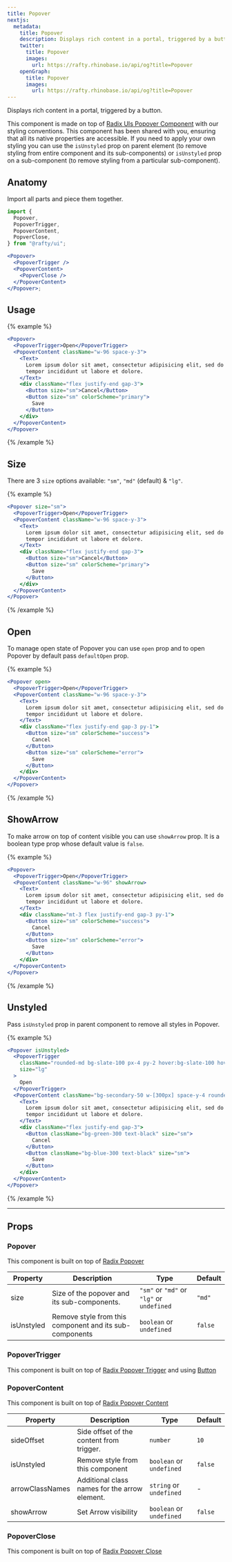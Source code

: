 ```yaml
---
title: Popover
nextjs:
  metadata:
    title: Popover
    description: Displays rich content in a portal, triggered by a button.
    twitter:
      title: Popover
      images:
        url: https://rafty.rhinobase.io/api/og?title=Popover
    openGraph:
      title: Popover
      images:
        url: https://rafty.rhinobase.io/api/og?title=Popover
---
```


Displays rich content in a portal, triggered by a button.

This component is made on top of [Radix UIs Popover Component](https://www.radix-ui.com/primitives/docs/components/popover) with our styling conventions. This component has been shared with you, ensuring that all its native properties are accessible. If you need to apply your own styling you can use the `isUnstyled` prop on parent element (to remove styling from entire component and its sub-components) or `isUnstyled` prop on a sub-component (to remove styling from a particular sub-component).

## Anatomy

Import all parts and piece them together.

```jsx
import {
  Popover,
  PopoverTrigger,
  PopoverContent,
  PopverClose,
} from "@rafty/ui";

<Popover>
  <PopoverTrigger />
  <PopoverContent>
    <PopverClose />
  </PopoverContent>
</Popover>;
```

## Usage

{% example %}

```jsx
<Popover>
  <PopoverTrigger>Open</PopoverTrigger>
  <PopoverContent className="w-96 space-y-3">
    <Text>
      Lorem ipsum dolor sit amet, consectetur adipisicing elit, sed do eiusmod
      tempor incididunt ut labore et dolore.
    </Text>
    <div className="flex justify-end gap-3">
      <Button size="sm">Cancel</Button>
      <Button size="sm" colorScheme="primary">
        Save
      </Button>
    </div>
  </PopoverContent>
</Popover>
```

{% /example %}

## Size

There are 3 `size` options available: `"sm"`, `"md"` (default) & `"lg"`.

{% example %}

```jsx
<Popover size="sm">
  <PopoverTrigger>Open</PopoverTrigger>
  <PopoverContent className="w-96 space-y-3">
    <Text>
      Lorem ipsum dolor sit amet, consectetur adipisicing elit, sed do eiusmod
      tempor incididunt ut labore et dolore.
    </Text>
    <div className="flex justify-end gap-3">
      <Button size="sm">Cancel</Button>
      <Button size="sm" colorScheme="primary">
        Save
      </Button>
    </div>
  </PopoverContent>
</Popover>
```

{% /example %}

## Open

To manage open state of Popover you can use `open` prop and to open Popover by default pass `defaultOpen` prop.

{% example %}

```jsx
<Popover open>
  <PopoverTrigger>Open</PopoverTrigger>
  <PopoverContent className="w-96 space-y-3">
    <Text>
      Lorem ipsum dolor sit amet, consectetur adipisicing elit, sed do eiusmod
      tempor incididunt ut labore et dolore.
    </Text>
    <div className="flex justify-end gap-3 py-1">
      <Button size="sm" colorScheme="success">
        Cancel
      </Button>
      <Button size="sm" colorScheme="error">
        Save
      </Button>
    </div>
  </PopoverContent>
</Popover>
```

{% /example %}

## ShowArrow

To make arrow on top of content visible you can use `showArrow` prop. It is a boolean type prop whose default value is `false`.

{% example %}

```jsx
<Popover>
  <PopoverTrigger>Open</PopoverTrigger>
  <PopoverContent className="w-96" showArrow>
    <Text>
      Lorem ipsum dolor sit amet, consectetur adipisicing elit, sed do eiusmod
      tempor incididunt ut labore et dolore.
    </Text>
    <div className="mt-3 flex justify-end gap-3 py-1">
      <Button size="sm" colorScheme="success">
        Cancel
      </Button>
      <Button size="sm" colorScheme="error">
        Save
      </Button>
    </div>
  </PopoverContent>
</Popover>
```

{% /example %}

## Unstyled

Pass `isUnstyled` prop in parent component to remove all styles in Popover.

{% example %}

```jsx
<Popover isUnstyled>
  <PopoverTrigger
    className="rounded-md bg-slate-100 px-4 py-2 hover:bg-slate-100 hover:text-purple-600 dark:bg-zinc-700 dark:text-white dark:hover:bg-zinc-500"
    size="lg"
  >
    Open
  </PopoverTrigger>
  <PopoverContent className="bg-secondary-50 w-[300px] space-y-4 rounded-lg p-4 shadow-lg dark:bg-stone-950">
    <Text>
      Lorem ipsum dolor sit amet, consectetur adipisicing elit, sed do eiusmod
      tempor incididunt ut labore et dolore.
    </Text>
    <div className="flex justify-end gap-3">
      <Button className="bg-green-300 text-black" size="sm">
        Cancel
      </Button>
      <Button className="bg-blue-300 text-black" size="sm">
        Save
      </Button>
    </div>
  </PopoverContent>
</Popover>
```

{% /example %}

---

## Props

### Popover

This component is built on top of [Radix Popover](https://www.radix-ui.com/primitives/docs/components/popover#root)

| Property   | Description                                             | Type                                      | Default |
| ---------- | ------------------------------------------------------- | ----------------------------------------- | ------- |
| size       | Size of the popover and its sub-components.             | `"sm"` or `"md"` or `"lg"` or `undefined` | `"md"`  |
| isUnstyled | Remove style from this component and its sub-components | `boolean` or `undefined`                  | `false` |

### PopoverTrigger

This component is built on top of [Radix Popover Trigger](https://www.radix-ui.com/primitives/docs/components/popover#trigger) and using [Button](https://rafty.rhinobase.io/docs/components/button)

### PopoverContent

This component is built on top of [Radix Popover Content](https://www.radix-ui.com/primitives/docs/components/popover#content)

| Property        | Description                                   | Type                     | Default |
| --------------- | --------------------------------------------- | ------------------------ | ------- |
| sideOffset      | Side offset of the content from trigger.      | `number`                 | `10`    |
| isUnstyled      | Remove style from this component              | `boolean` or `undefined` | `false` |
| arrowClassNames | Additional class names for the arrow element. | `string` or `undefined`  | -       |
| showArrow       | Set Arrow visibility                          | `boolean` or `undefined` | `false` |

### PopoverClose

This component is built on top of [Radix Popover Close](https://www.radix-ui.com/primitives/docs/components/popover#close)
